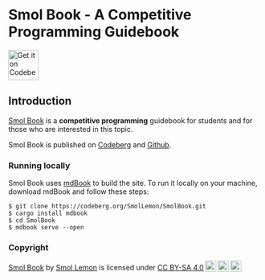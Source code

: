 # Smol Book - A Competitive Programming Guidebook

<a href="https://codeberg.org/SmolLemon/SmolBook">
    <img alt="Get it on Codeberg" src="https://get-it-on.codeberg.org/get-it-on-blue-on-white.png" height="60">
</a>

## Introduction

[Smol Book](https://smollemon.codeberg.page/SmolBook/) is a **competitive programming** guidebook for students and for those who are interested in this topic.

Smol Book is published on [Codeberg](https://smollemon.codeberg.page/SmolBook/) and [Github](https://smollemon.github.io/SmolBook/).

### Running locally

Smol Book uses [mdBook](https://rust-lang.github.io/mdBook/) to build the site. To run it locally on your machine, download mdBook and follow these steps:

```shell
$ git clone https://codeberg.org/SmolLemon/SmolBook.git
$ cargo install mdbook
$ cd SmolBook 
$ mdbook serve --open
```
### Copyright

<p xmlns:cc="http://creativecommons.org/ns#" xmlns:dct="http://purl.org/dc/terms/"><a property="dct:title" rel="cc:attributionURL" href="https://smollemon.codeberg.page/SmolBook/">Smol Book</a> by <a rel="cc:attributionURL dct:creator" property="cc:attributionName" href="https://codeberg.org/SmolLemon">Smol Lemon</a> is licensed under <a href="https://creativecommons.org/licenses/by-sa/4.0/?ref=chooser-v1" target="_blank" rel="license noopener noreferrer" style="display:inline-block;">CC BY-SA 4.0<img style="height:22px!important;margin-left:3px;vertical-align:text-bottom;" src="https://mirrors.creativecommons.org/presskit/icons/cc.svg?ref=chooser-v1" alt=""><img style="height:22px!important;margin-left:3px;vertical-align:text-bottom;" src="https://mirrors.creativecommons.org/presskit/icons/by.svg?ref=chooser-v1" alt=""><img style="height:22px!important;margin-left:3px;vertical-align:text-bottom;" src="https://mirrors.creativecommons.org/presskit/icons/sa.svg?ref=chooser-v1" alt=""></a></p> 
